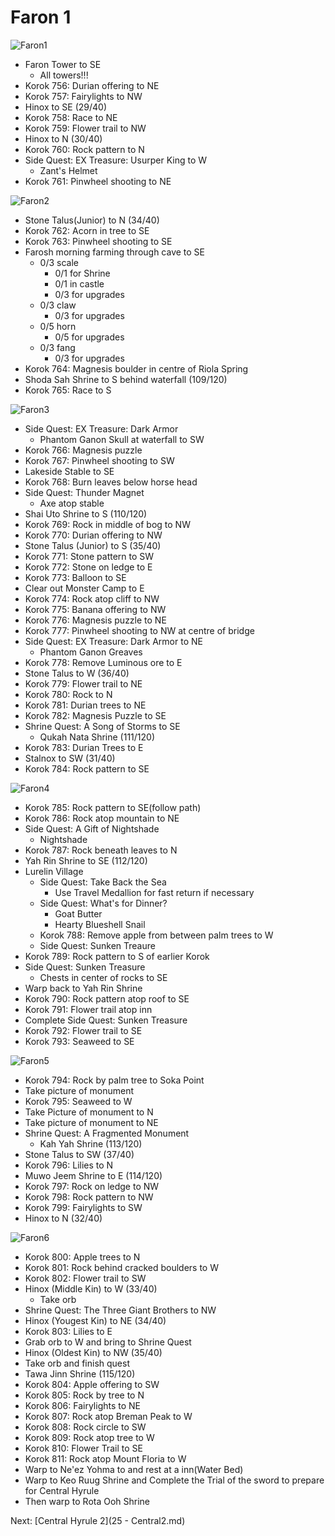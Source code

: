 # Faron 1

![Faron1](images/Faron1.PNG)

* Faron Tower to SE
  * All towers!!!
* Korok 756: Durian offering to NE
* Korok 757: Fairylights to NW
* Hinox to SE (29/40)
* Korok 758: Race to NE
* Korok 759: Flower trail to NW
* Hinox to N (30/40)
* Korok 760: Rock pattern to N
* Side Quest: EX Treasure: Usurper King to W
  * Zant's Helmet
* Korok 761: Pinwheel shooting to NE

![Faron2](images/Faron2.PNG)

* Stone Talus(Junior) to N (34/40)
* Korok 762: Acorn in tree to SE
* Korok 763: Pinwheel shooting to SE
* Farosh morning farming through cave to SE
  * 0/3 scale
    * 0/1 for Shrine
    * 0/1 in castle
    * 0/3 for upgrades
  * 0/3 claw
    * 0/3 for upgrades
  * 0/5 horn
    * 0/5 for upgrades
  * 0/3 fang
    * 0/3 for upgrades
* Korok 764: Magnesis boulder in centre of Riola Spring
* Shoda Sah Shrine to S behind waterfall (109/120)
* Korok 765: Race to S

![Faron3](images/Faron3.PNG)

* Side Quest: EX Treasure: Dark Armor
  * Phantom Ganon Skull at waterfall to SW
* Korok 766: Magnesis puzzle
* Korok 767: Pinwheel shooting to SW
* Lakeside Stable to SE
* Korok 768: Burn leaves below horse head
* Side Quest: Thunder Magnet
  * Axe atop stable
* Shai Uto Shrine to S (110/120)
* Korok 769: Rock in middle of bog to NW
* Korok 770: Durian offering to NW
* Stone Talus (Junior) to S (35/40)
* Korok 771: Stone pattern to SW
* Korok 772: Stone on ledge to E
* Korok 773: Balloon to SE
* Clear out Monster Camp to E
* Korok 774: Rock atop cliff to NW
* Korok 775: Banana offering to NW
* Korok 776: Magnesis puzzle to NE
* Korok 777: Pinwheel shooting to NW at centre of bridge
* Side Quest: EX Treasure: Dark Armor to NE
  * Phantom Ganon Greaves
* Korok 778: Remove Luminous ore to E
* Stone Talus to W (36/40)
* Korok 779: Flower trail to NE
* Korok 780: Rock to N
* Korok 781: Durian trees to NE
* Korok 782: Magnesis Puzzle to SE
* Shrine Quest: A Song of Storms to SE
  * Qukah Nata Shrine (111/120)
* Korok 783: Durian Trees to E
* Stalnox to SW (31/40)
* Korok 784: Rock pattern to SE

![Faron4](images/Faron4.PNG)

* Korok 785: Rock pattern to SE(follow path)
* Korok 786: Rock atop mountain to NE
* Side Quest: A Gift of Nightshade
  * Nightshade
* Korok 787: Rock beneath leaves to N
* Yah Rin Shrine to SE (112/120)
* Lurelin Village
  * Side Quest: Take Back the Sea
    * Use Travel Medallion for fast return if necessary
  * Side Quest: What's for Dinner?
    * Goat Butter
    * Hearty Blueshell Snail
  * Korok 788: Remove apple from between palm trees to W
  * Side Quest: Sunken Treaure
* Korok 789: Rock pattern to S of earlier Korok
* Side Quest: Sunken Treasure
  * Chests in center of rocks to SE
* Warp back to Yah Rin Shrine
* Korok 790: Rock pattern atop roof to SE
* Korok 791: Flower trail atop inn
* Complete Side Quest: Sunken Treasure
* Korok 792: Flower trail to SE
* Korok 793: Seaweed to SE

![Faron5](images/Faron5.PNG)

* Korok 794: Rock by palm tree to Soka Point
* Take picture of monument
* Korok 795: Seaweed to W
* Take Picture of monument to N
* Take picture of monument to NE
* Shrine Quest: A Fragmented Monument
  * Kah Yah Shrine (113/120)
* Stone Talus to SW (37/40)
* Korok 796: Lilies to N
* Muwo Jeem Shrine to E (114/120)
* Korok 797: Rock on ledge to NW
* Korok 798: Rock pattern to NW
* Korok 799: Fairylights to SW
* Hinox to N (32/40)

![Faron6](images/Faron6.PNG)

* Korok 800: Apple trees to N
* Korok 801: Rock behind cracked boulders to W
* Korok 802: Flower trail to SW
* Hinox (Middle Kin) to W (33/40)
  * Take orb
* Shrine Quest: The Three Giant Brothers to NW
* Hinox (Yougest Kin) to NE (34/40)
* Korok 803: Lilies to E
* Grab orb to W and bring to Shrine Quest
* Hinox (Oldest Kin) to NW (35/40)
* Take orb and finish quest
* Tawa Jinn Shrine (115/120)
* Korok 804: Apple offering to SW
* Korok 805: Rock by tree to N
* Korok 806: Fairylights to NE
* Korok 807: Rock atop Breman Peak to W
* Korok 808: Rock circle to SW
* Korok 809: Rock atop tree to W
* Korok 810: Flower Trail to SE
* Korok 811: Rock atop Mount Floria to W
* Warp to Ne'ez Yohma to and rest at a inn(Water Bed)
* Warp to Keo Ruug Shrine and Complete the Trial of the sword to prepare for Central Hyrule
* Then warp to Rota Ooh Shrine

Next: [Central Hyrule 2](25 - Central2.md)
